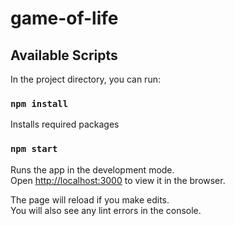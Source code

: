 # game-of-life

## Available Scripts

In the project directory, you can run:

### `npm install`

Installs required packages

### `npm start`

Runs the app in the development mode.\
Open [http://localhost:3000](http://localhost:3000) to view it in the browser.

The page will reload if you make edits.\
You will also see any lint errors in the console.
